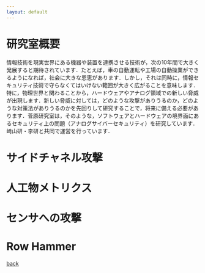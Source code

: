 ```yaml
---
layout: default
---
```


# 研究室概要

情報技術を現実世界にある機器や装置を連携させる技術が，次の10年間で大きく発展すると期待されています．たとえば，車の自動運転や工場の自動操業ができるようになれば，社会に大きな恩恵があります．しかし，それは同時に，情報セキュリティ技術で守らなくてはいけない範囲が大きく広がることを意味します．特に，物理世界と関わることから，ハードウェアやアナログ領域での新しい脅威が出現します．新しい脅威に対しては，どのような攻撃がありうるのか，どのような対策法がありうるのかを先回りして研究することで，将来に備える必要があります．菅原研究室は，そのような，ソフトウェアとハードウェアの境界面にあるセキュリティ上の問題（アナログサイバーセキュリティ）を研究しています． 﨑山研・李研と共同で運営を行っています．

# サイドチャネル攻撃


# 人工物メトリクス


# センサへの攻撃


# Row Hammer


[back](./)
